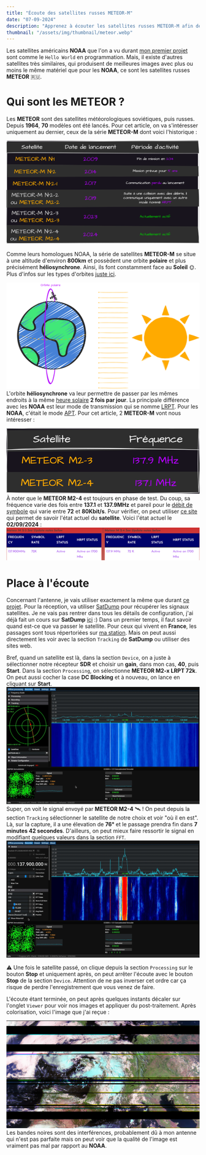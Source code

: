 ```yaml
---
title: "Écoute des satellites russes METEOR-M"
date: "07-09-2024"
description: "Apprenez à écouter les satellites russes METEOR-M afin de récupérer leur images avec le même matériel utilisé pour récupérer les images des satellites NOAA"
thumbnail: "/assets/img/thumbnail/meteor.webp"
---
```

Les satellites américains **NOAA** que l'on a vu durant [mon premier projet](../../Projects/NOAA.html) sont comme le `Hello World` en programmation. Mais, il existe d'autres satellites très similaires, qui produisent de meilleures images avec plus ou moins le même matériel que pour les **NOAA**, ce sont les satellites russes **METEOR** 🇷🇺. 

# Qui sont les METEOR ?
Les **METEOR** sont des satellites météorologiques soviétiques, puis russes. Depuis **1964**, **70** modèles ont été lancés. Pour cet article, on va s'intéresser uniquement au dernier, ceux de la série **METEOR-M** dont voici l'historique :

![METEOR-M](../../../assets/img/pages/space/satellite/meteor/meteor2.svg)

Comme leurs homologues NOAA, la série de satellites **METEOR-M** se situe à une altitude d'environ **800km** et possèdent une orbite **polaire** et plus précisément **héliosynchrone**. Ainsi, ils font constamment face au **Soleil** 🌞. Plus d'infos sur les types d'orbites [juste ici](./type-orbits.html).

![Orbite polaire](../../../assets/img/pages/space/satellite/type-orbits/type-orbits6.svg)
L'orbite **héliosynchrone** va leur permettre de passer par les mêmes endroits à la même [heure solaire](https://fr.wikipedia.org/wiki/Temps_solaire) **2 fois par jour**. 
La principale différence avec les **NOAA** est leur mode de transmission qui se nomme [LRPT](https://www.sigidwiki.com/wiki/Low_Rate_Picture_Transmission_(LRPT)). Pour les **NOAA**, c'était le mode [APT](https://www.sigidwiki.com/wiki/Automatic_Picture_Transmission_(APT)).
Pour cet article, 2 **METEOR-M** vont nous intéresser :

![METEOR-M N2 satellite](../../../assets/img/pages/space/satellite/meteor/meteor1.svg)
À noter que le **METEOR M2-4** est toujours en phase de test. Du coup, sa fréquence varie des fois entre **137.1** et **137.9MHz** et pareil pour le [débit de symbole](https://fr.wikipedia.org/wiki/Rapidit%C3%A9_de_modulation) qui varie entre **72** et **80Kbit/s**. 
Pour vérifier, on peut utiliser [ce site](https://usradioguy.com/meteor-satellite/) qui permet de savoir l'état actuel du **satellite**. Voici l'état actuel le **02/09/2024** : 
![METEOR M2 status](../../../assets/img/pages/space/satellite/meteor/meteor3.png)

# Place à l'écoute
Concernant l'antenne, je vais utiliser exactement la même que durant [ce projet](../../Projects/NOAA.html).
Pour la réception, va utiliser [SatDump](./satdump.html) pour récupérer les signaux satellites. Je ne vais pas rentrer dans tous les détails de configuration, j'ai déjà fait un cours sur **SatDump** [ici](./satdump.html) :) 
Dans un premier temps, il faut savoir quand est-ce que va passer le satellite. Pour ceux qui vivent en **France**, les passages sont tous répertoriées sur [ma station](https://station.radionugget.com). Mais on peut aussi directement les voir avec la section `Tracking` de **SatDump** ou utiliser des sites web.

Bref, quand un satellite est là, dans la section `Device`, on a juste à sélectionner notre récepteur **SDR** et choisir un **gain**, dans mon cas, **40**, puis **Start**.
Dans la section `Processing`, on sélectionne **METEOR M2-x LRPT 72k**. On peut aussi cocher la case **DC Blocking** et à nouveau, on lance en cliquant sur **Start**.
![SatDump METEOR](../../../assets/img/pages/space/satellite/meteor/meteor4.webp)
Super, on voit le signal envoyé par **METEOR M2-4** 🛰️ !
On peut depuis la section `Tracking` sélectionner le satellite de notre choix et voir "où il en est". Là, sur la capture, il a une élevation de **76°** et le passage prendra fin dans **7 minutes 42 secondes**.
D'ailleurs, on peut mieux faire ressortir le signal en modifiant quelques valeurs dans la section `FFT`.
![SatDump METEOR](../../../assets/img/pages/space/satellite/meteor/meteor5.webp)

⚠️ Une fois le satellite passé, on clique depuis la section `Processing` sur le bouton **Stop** et uniquement après, on peut arrêter l'écoute avec le bouton **Stop** de la section `Device`. Attention de ne pas inverser cet ordre car ça risque de perdre l'enregistrement que vous venez de faire.

L'écoute étant terminée, on peut après quelques instants décaler sur l'onglet `Viewer` pour voir nos images et appliquer du post-traitement. Après colorisation, voici l'image que j'ai reçue : 

![image METEOR M2-4](../../../assets/img/thumbnail/meteor.webp)
Les bandes noires sont des interférences, probablement dû à mon antenne qui n'est pas parfaite mais on peut voir que la qualité de l'image est vraiment pas mal par rapport au **NOAA**.